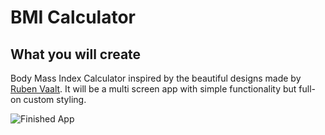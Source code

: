 
# BMI Calculator

## What you will create

Body Mass Index Calculator inspired by the beautiful designs made by [Ruben Vaalt](https://dribbble.com/shots/4585382-Simple-BMI-Calculator). It will be a multi screen app with simple functionality but full-on custom styling. 

![Finished App](https://dribbble.com/shots/4585382-Simple-BMI-Calculator)


